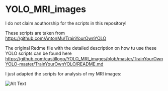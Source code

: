 # YOLO_MRI_images

I do not claim aouthorship for the scripts in this repository! 

These scripts are taken from https://github.com/AntonMu/TrainYourOwnYOLO

The original Redme file with the detailed description on how tu use these YOLO scripts can be found here https://github.com/castillogo/YOLO_MRI_images/blob/master/TrainYourOwnYOLO-master/TrainYourOwnYOLO/README.md


I just adapted the scripts for analysis of my MRI images:

![Alt Text](https://github.com/castillogo/YOLO_MRI_images/blob/master/TrainYourOwnYOLO-master/TrainYourOwnYOLO/Data/Source_Images/Test_Image_Detection_Results/tumors.gif)
